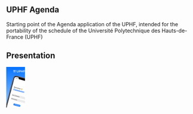 ## UPHF Agenda

Starting point of the Agenda application of the UPHF, 
intended for the portability of the schedule of the Université Polytechnique des Hauts-de-France (UPHF) 

## Presentation
<img src="https://github.com/AlexisBCD/AlexisBCD.github.io/blob/main/UPHFAgenda/images/mockup/image1.png?raw=true" height="10%" width="10%">
